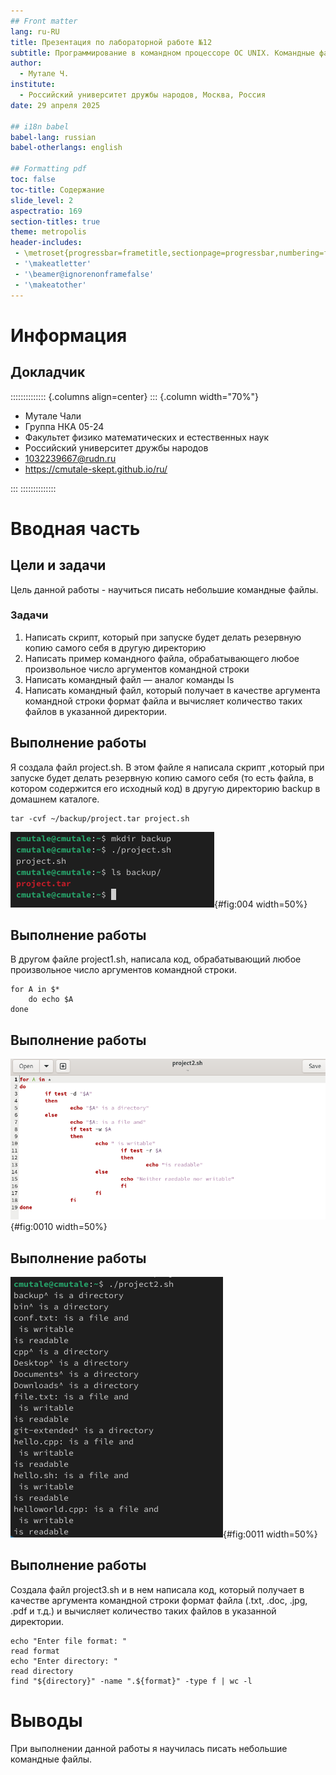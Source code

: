 ```yaml
---
## Front matter
lang: ru-RU
title: Презентация по лабораторной работе №12
subtitle: Программирование в командном процессоре ОС UNIX. Командные файлы
author:
  - Мутале Ч.
institute:
  - Российский университет дружбы народов, Москва, Россия
date: 29 апреля 2025

## i18n babel
babel-lang: russian
babel-otherlangs: english

## Formatting pdf
toc: false
toc-title: Содержание
slide_level: 2
aspectratio: 169
section-titles: true
theme: metropolis
header-includes:
 - \metroset{progressbar=frametitle,sectionpage=progressbar,numbering=fraction}
 - '\makeatletter'
 - '\beamer@ignorenonframefalse'
 - '\makeatother'
---
```


# Информация

## Докладчик

:::::::::::::: {.columns align=center}
::: {.column width="70%"}

  * Мутале Чали
  * Группа НКА 05-24
  * Факультет физико математических и естественных наук
  * Российский университет дружбы народов
  * [1032239667@rudn.ru](mailto:1032239667@rudn.ru)
  * <https://cmutale-skept.github.io/ru/>

:::
::::::::::::::

# Вводная часть

## Цели и задачи

Цель данной работы - научиться писать небольшие командные файлы.

### Задачи

1. Написать скрипт, который при запуске будет делать резервную копию самого себя в другую директорию
2. Написать пример командного файла, обрабатывающего любое произвольное число аргументов командной строки
3. Написать командный файл — аналог команды ls
4. Написать командный файл, который получает в качестве аргумента командной строки формат файла и вычисляет количество таких файлов в указанной директории.

## Выполнение работы

Я создала файл project.sh. В этом файле я написала скрипт ,который при запуске будет делать резервную копию самого себя (то есть файла, в котором содержится его исходный код) в другую директорию backup в домашнем каталоге.

```
tar -cvf ~/backup/project.tar project.sh
```
![Запуск файла](image/4.PNG){#fig:004 width=50%}

## Выполнение работы

В другом файле project1.sh, написала код, обрабатывающий любое произвольное число аргументов командной строки.

```
for A in $*
	do echo $A
done
```

## Выполнение работы

![Программа project2.sh](image/10.PNG){#fig:0010 width=50%}

## Выполнение работы

![Запуск программы](image/11.PNG){#fig:0011 width=50%}

## Выполнение работы

Создала файл project3.sh и в нем написала код, который получает в качестве аргумента командной строки формат файла (.txt, .doc, .jpg, .pdf и т.д.) и вычисляет количество таких файлов в указанной директории.

```
echo "Enter file format: "
read format
echo "Enter directory: "
read directory 
find "${directory}" -name ".${format}" -type f | wc -l
```

# Выводы

При выполнении данной работы я научилась писать небольшие командные файлы.

